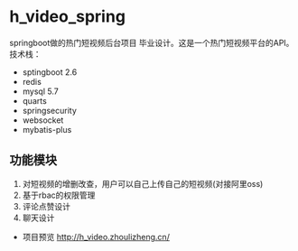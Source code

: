 # h_video_spring
springboot做的热门短视频后台项目
毕业设计。这是一个热门短视频平台的API。
技术栈：
- sptingboot 2.6
- redis
- mysql 5.7
- quarts
- springsecurity
- websocket
- mybatis-plus
## 功能模块
1. 对短视频的增删改查，用户可以自己上传自己的短视频(对接阿里oss)
2. 基于rbac的权限管理
3. 评论点赞设计
4. 聊天设计

- 项目预览 <http://h_video.zhoulizheng.cn/>
